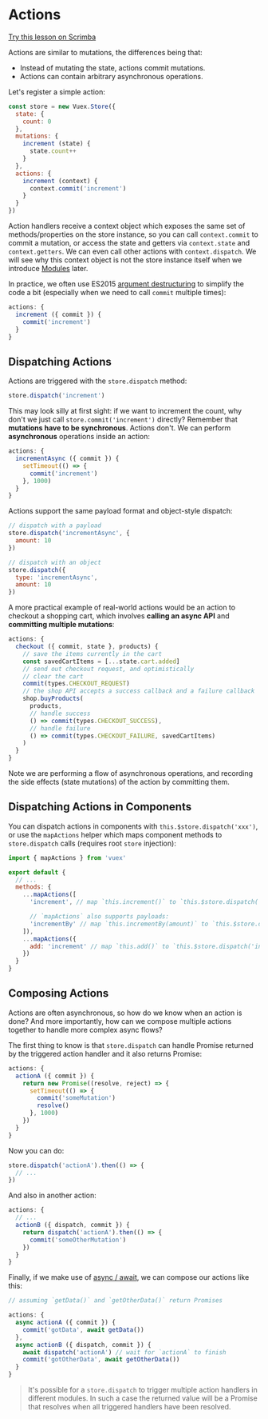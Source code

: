 # Actions

<div class="scrimba"><a href="https://scrimba.com/p/pnyzgAP/c6ggR3cG" target="_blank" rel="noopener noreferrer">Try this lesson on Scrimba</a></div>

Actions are similar to mutations, the differences being that:

- Instead of mutating the state, actions commit mutations.
- Actions can contain arbitrary asynchronous operations.

Let's register a simple action:

``` js
const store = new Vuex.Store({
  state: {
    count: 0
  },
  mutations: {
    increment (state) {
      state.count++
    }
  },
  actions: {
    increment (context) {
      context.commit('increment')
    }
  }
})
```

Action handlers receive a context object which exposes the same set of methods/properties on the store instance, so you can call `context.commit` to commit a mutation, or access the state and getters via `context.state` and `context.getters`. We can even call other actions with `context.dispatch`. We will see why this context object is not the store instance itself when we introduce [Modules](modules.md) later.

In practice, we often use ES2015 [argument destructuring](https://github.com/lukehoban/es6features#destructuring) to simplify the code a bit (especially when we need to call `commit` multiple times):

``` js
actions: {
  increment ({ commit }) {
    commit('increment')
  }
}
```

## Dispatching Actions

Actions are triggered with the `store.dispatch` method:

``` js
store.dispatch('increment')
```

This may look silly at first sight: if we want to increment the count, why don't we just call `store.commit('increment')` directly? Remember that **mutations have to be synchronous**. Actions don't. We can perform **asynchronous** operations inside an action:

``` js
actions: {
  incrementAsync ({ commit }) {
    setTimeout(() => {
      commit('increment')
    }, 1000)
  }
}
```

Actions support the same payload format and object-style dispatch:

``` js
// dispatch with a payload
store.dispatch('incrementAsync', {
  amount: 10
})

// dispatch with an object
store.dispatch({
  type: 'incrementAsync',
  amount: 10
})
```

A more practical example of real-world actions would be an action to checkout a shopping cart, which involves **calling an async API** and **committing multiple mutations**:

``` js
actions: {
  checkout ({ commit, state }, products) {
    // save the items currently in the cart
    const savedCartItems = [...state.cart.added]
    // send out checkout request, and optimistically
    // clear the cart
    commit(types.CHECKOUT_REQUEST)
    // the shop API accepts a success callback and a failure callback
    shop.buyProducts(
      products,
      // handle success
      () => commit(types.CHECKOUT_SUCCESS),
      // handle failure
      () => commit(types.CHECKOUT_FAILURE, savedCartItems)
    )
  }
}
```

Note we are performing a flow of asynchronous operations, and recording the side effects (state mutations) of the action by committing them.

## Dispatching Actions in Components

You can dispatch actions in components with `this.$store.dispatch('xxx')`, or use the `mapActions` helper which maps component methods to `store.dispatch` calls (requires root `store` injection):

``` js
import { mapActions } from 'vuex'

export default {
  // ...
  methods: {
    ...mapActions([
      'increment', // map `this.increment()` to `this.$store.dispatch('increment')`

      // `mapActions` also supports payloads:
      'incrementBy' // map `this.incrementBy(amount)` to `this.$store.dispatch('incrementBy', amount)`
    ]),
    ...mapActions({
      add: 'increment' // map `this.add()` to `this.$store.dispatch('increment')`
    })
  }
}
```

## Composing Actions

Actions are often asynchronous, so how do we know when an action is done? And more importantly, how can we compose multiple actions together to handle more complex async flows?

The first thing to know is that `store.dispatch` can handle Promise returned by the triggered action handler and it also returns Promise:

``` js
actions: {
  actionA ({ commit }) {
    return new Promise((resolve, reject) => {
      setTimeout(() => {
        commit('someMutation')
        resolve()
      }, 1000)
    })
  }
}
```

Now you can do:

``` js
store.dispatch('actionA').then(() => {
  // ...
})
```

And also in another action:

``` js
actions: {
  // ...
  actionB ({ dispatch, commit }) {
    return dispatch('actionA').then(() => {
      commit('someOtherMutation')
    })
  }
}
```

Finally, if we make use of [async / await](https://tc39.github.io/ecmascript-asyncawait/), we can compose our actions like this:

``` js
// assuming `getData()` and `getOtherData()` return Promises

actions: {
  async actionA ({ commit }) {
    commit('gotData', await getData())
  },
  async actionB ({ dispatch, commit }) {
    await dispatch('actionA') // wait for `actionA` to finish
    commit('gotOtherData', await getOtherData())
  }
}
```

> It's possible for a `store.dispatch` to trigger multiple action handlers in different modules. In such a case the returned value will be a Promise that resolves when all triggered handlers have been resolved.
